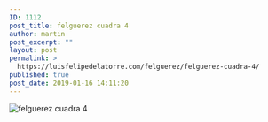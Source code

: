 ```yaml
---
ID: 1112
post_title: felguerez cuadra 4
author: martin
post_excerpt: ""
layout: post
permalink: >
  https://luisfelipedelatorre.com/felguerez/felguerez-cuadra-4/
published: true
post_date: 2019-01-16 14:11:20
---
```

<p><img src="https://luisfelipedelatorre.com/wp-content/uploads/2019/01/felguerez-cuadra-4-1024x442.jpg" alt="felguerez cuadra 4"/></p>